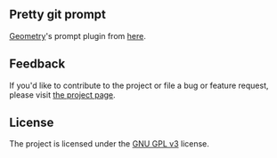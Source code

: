## Pretty git prompt

[Geometry](https://github.com/frmendes/geometry)'s prompt plugin from [here](https://github.com/frmendes/geometry/blob/master/plugins/README.md).

## Feedback

If you'd like to contribute to the project or file a bug or feature request, please visit
[the project page][1].

## License

The project is licensed under the [GNU GPL v3][2] license.

  [1]: https://github.com/desyncr/geometry-dir-info-prompt/
  [2]: http://www.gnu.org/licenses/gpl.html
